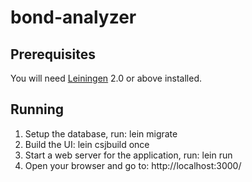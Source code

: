 # bond-analyzer

## Prerequisites

You will need [Leiningen][1] 2.0 or above installed.

[1]: https://github.com/technomancy/leiningen

## Running

1. Setup the database, run: lein migrate
2. Build the UI: lein csjbuild once
3. Start a web server for the application, run: lein run
4. Open your browser and go to: http://localhost:3000/
